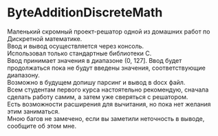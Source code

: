 # ByteAdditionDiscreteMath
Маленький скромный проект-решатор одной из домашних работ по Дискретной математике.  
Ввод и вывод осуществляется через консоль.  
Использовал только стандартные библиотеки С.  
Ввод принимает значения в диапазоне (0, 127]. Ввод будет продолжаться пока не будут введены значения, соответствующие диапазону.  
Возможно в будущем допишу парсинг и вывод в docx файл.  
Всем студентам первого курса настоятельно рекомендую, сначала сделать работу самим, а затем уже сверяться с решатором.  
Есть возможности расширения для вычитания, но пока нет желания этим заниматься.  
Мною багов не замечено, если вы заметили неточность в выводе, сообщите об этом мне.